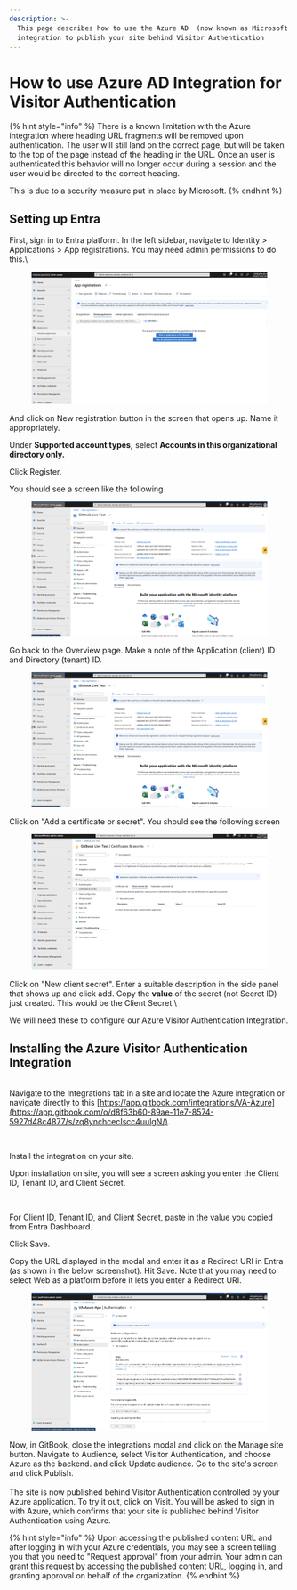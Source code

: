 ```yaml
---
description: >-
  This page describes how to use the Azure AD  (now known as Microsoft Entra ID)
  integration to publish your site behind Visitor Authentication
---
```


# How to use Azure AD Integration for Visitor Authentication

{% hint style="info" %}
There is a known limitation with the Azure integration where heading URL fragments will be removed upon authentication. The user will still land on the correct page, but will be taken to the top of the page instead of the heading in the URL. Once an user is authenticated this behavior will no longer occur during a session and the user would be directed to the correct heading.

This is due to a security measure put in place by Microsoft.
{% endhint %}

## Setting up Entra

First, sign in to Entra platform. In the left sidebar, navigate to Identity > Applications > App registrations. You may need admin permissions to do this.\


<figure><img src="../../../.gitbook/assets/Screen Shot 2023-11-02 at 3.58.44 PM.png" alt=""><figcaption></figcaption></figure>

And click on New registration button in the screen that opens up. Name it appropriately.

Under **Supported account types,** select **Accounts in this organizational directory only.**

Click Register.

You should see a screen like the following

<figure><img src="../../../.gitbook/assets/Screen Shot 2023-11-02 at 4.18.19 PM.png" alt=""><figcaption></figcaption></figure>



Go back to the Overview page. Make a note of the Application (client) ID and Directory (tenant) ID.

<figure><img src="../../../.gitbook/assets/Screen Shot 2023-11-02 at 4.18.19 PM.png" alt=""><figcaption></figcaption></figure>

Click on "Add a certificate or secret". You should see the following screen

<figure><img src="../../../.gitbook/assets/Screen Shot 2023-11-02 at 5.25.41 PM.png" alt=""><figcaption></figcaption></figure>

Click on "New client secret". Enter a suitable description in the side panel that shows up and click add. Copy the **value** of the secret (not Secret ID) just created. This would be the Client Secret.\


We will need these to configure our Azure Visitor Authentication Integration.

## Installing the Azure Visitor Authentication Integration

\
Navigate to the Integrations tab in a site and locate the Azure integration or navigate directly to this [https://app.gitbook.com/integrations/VA-Azure](https://app.gitbook.com/o/d8f63b60-89ae-11e7-8574-5927d48c4877/s/zq8ynchcecIscc4uulgN/).

<figure><img src="broken-reference" alt=""><figcaption></figcaption></figure>

Install the integration on your site.

Upon installation on site, you will see a screen asking you enter the Client ID, Tenant ID, and Client Secret.

<figure><img src="broken-reference" alt=""><figcaption></figcaption></figure>



For Client ID, Tenant ID, and Client Secret, paste in the value you copied from Entra Dashboard.&#x20;

Click Save.

Copy the URL displayed in the modal and enter it as a Redirect URI in Entra (as shown in the below screenshot). Hit Save. Note that you may need to select Web as a platform before it lets you enter a Redirect URI.

<figure><img src="../../../.gitbook/assets/Screen Shot 2024-01-14 at 6.51.07 PM.png" alt=""><figcaption></figcaption></figure>

Now, in GitBook, close the integrations modal and click on the Manage site button. Navigate to Audience, select Visitor Authentication, and choose Azure as the backend. and click Update audience. Go to the site's screen and click Publish.\
\
The site is now published behind Visitor Authentication controlled by your Azure application. To try it out, click on Visit. You will be asked to sign in with Azure, which confirms that your site is published behind Visitor Authentication using Azure.



{% hint style="info" %}
Upon accessing the published content URL and after logging in with your Azure credentials, you may see a screen telling you that you need to "Request approval" from your admin. Your admin can grant this request by accessing the published content URL, logging in, and granting approval on behalf of the organization.
{% endhint %}

